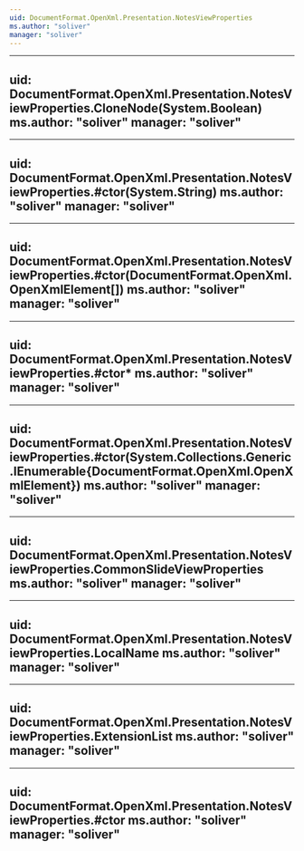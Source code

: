 ```yaml
---
uid: DocumentFormat.OpenXml.Presentation.NotesViewProperties
ms.author: "soliver"
manager: "soliver"
---
```


---
uid: DocumentFormat.OpenXml.Presentation.NotesViewProperties.CloneNode(System.Boolean)
ms.author: "soliver"
manager: "soliver"
---

---
uid: DocumentFormat.OpenXml.Presentation.NotesViewProperties.#ctor(System.String)
ms.author: "soliver"
manager: "soliver"
---

---
uid: DocumentFormat.OpenXml.Presentation.NotesViewProperties.#ctor(DocumentFormat.OpenXml.OpenXmlElement[])
ms.author: "soliver"
manager: "soliver"
---

---
uid: DocumentFormat.OpenXml.Presentation.NotesViewProperties.#ctor*
ms.author: "soliver"
manager: "soliver"
---

---
uid: DocumentFormat.OpenXml.Presentation.NotesViewProperties.#ctor(System.Collections.Generic.IEnumerable{DocumentFormat.OpenXml.OpenXmlElement})
ms.author: "soliver"
manager: "soliver"
---

---
uid: DocumentFormat.OpenXml.Presentation.NotesViewProperties.CommonSlideViewProperties
ms.author: "soliver"
manager: "soliver"
---

---
uid: DocumentFormat.OpenXml.Presentation.NotesViewProperties.LocalName
ms.author: "soliver"
manager: "soliver"
---

---
uid: DocumentFormat.OpenXml.Presentation.NotesViewProperties.ExtensionList
ms.author: "soliver"
manager: "soliver"
---

---
uid: DocumentFormat.OpenXml.Presentation.NotesViewProperties.#ctor
ms.author: "soliver"
manager: "soliver"
---
